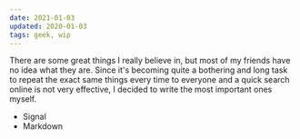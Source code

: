 ```yaml
---
date: 2021-01-03
updated: 2020-01-03
tags: geek, wip
---
```

There are some great things I really believe in, but most of my friends have no idea what they are. Since it's becoming quite a bothering and long task to repeat the exact same things every time to everyone and a quick search online is not very effective, I decided to write the most important ones myself.

- Signal
- Markdown